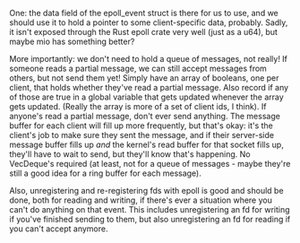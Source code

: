 One: the data field of the epoll\_event struct is there for us to use, and we should use it to hold a pointer to some client-specific data, probably. Sadly, it isn't exposed through the Rust epoll crate very well (just as a u64), but maybe mio has something better?

More importantly: we don't need to hold a queue of messages, not really! If someone reads a partial message, we can still accept messages from others, but not send them yet! Simply have an array of booleans, one per client, that holds whether they've read a partial message. Also record if any of those are true in a global variable that gets updated whenever the array gets updated. (Really the array is more of a set of client ids, I think). If anyone's read a partial message, don't ever send anything. The message buffer for each client will fill up more frequently, but that's okay: it's the client's job to make sure they sent the message, and if their server-side message buffer fills up *and* the kernel's read buffer for that socket fills up, they'll have to wait to send, but they'll know that's happening. No VecDeque's required (at least, not for a queue of messages - maybe they're still a good idea for a ring buffer for each message).

Also, unregistering and re-registering fds with epoll is good and should be done, both for reading and writing, if there's ever a situation where you can't do anything on that event. This includes unregistering an fd for writing if you've finished sending to them, but also unregistering an fd for reading if you can't accept anymore.
